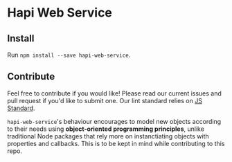 # Hapi Web Service

## Install

Run `npm install --save hapi-web-service`.

## Contribute

Feel free to contribute if you would like! Please read our current issues and pull request if you'd like to submit one. Our lint standard relies on [JS Standard](https://github.com/feross/standard).

`hapi-web-service`'s behaviour encourages to model new objects according to their needs using **object-oriented programming principles**, unlike traditional Node packages that rely more on instanctiating objects with properties and callbacks. This is to be kept in mind while contributing to this repo.
